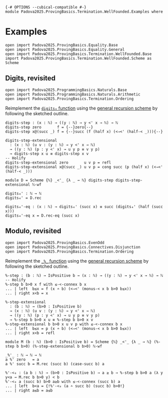 ```
{-# OPTIONS --cubical-compatible #-}
module Padova2025.ProvingBasics.Termination.WellFounded.Examples where
```

# Examples

```
open import Padova2025.ProvingBasics.Equality.Base
open import Padova2025.ProvingBasics.Equality.General
open import Padova2025.ProvingBasics.Termination.WellFounded.Base
import Padova2025.ProvingBasics.Termination.WellFounded.Scheme as Scheme
```

## Digits, revisited

```
open import Padova2025.ProgrammingBasics.Naturals.Base
open import Padova2025.ProgrammingBasics.Naturals.Arithmetic
open import Padova2025.ProvingBasics.Termination.Ordering
```

Reimplement the [`digits₄` function](Padova2025.ProvingBasics.Termination.WellFounded.Base.html#digits₄)
using the [general recursion scheme](Padova2025.ProvingBasics.Termination.WellFounded.Scheme.html) by following the sketched outline.

```
digits-step : (x : ℕ) → ((y : ℕ) → y <' x → ℕ) → ℕ
digits-step zero       f = {--}zero{--}
digits-step x@(succ _) f = {--}succ (f (half x) (<⇒<' (half-< _))){--}
```

```
digits-step-extensional
  : (x : ℕ) (u v : (y : ℕ) → y <' x → ℕ)
  → ((y : ℕ) (p : y <' x) → u y p ≡ v y p)
  → digits-step x u ≡ digits-step x v
-- Holify
digits-step-extensional zero       u v p = refl
digits-step-extensional x@(succ _) u v p = cong succ (p (half x) (<⇒<' (half-< _)))
```

```
module D = Scheme {ℕ} _<'_ {λ _ → ℕ} digits-step digits-step-extensional ℕ-wf
```

```
digits₄' : ℕ → ℕ
digits₄' = D.rec
```

```
digits₄'-eq : (x : ℕ) → digits₄' (succ x) ≡ succ (digits₄' (half (succ x)))
digits₄'-eq x = D.rec-eq (succ x)
```


## Modulo, revisited

```
open import Padova2025.ProvingBasics.EvenOdd
open import Padova2025.ProvingBasics.Connectives.Disjunction
open import Padova2025.ProvingBasics.Termination.Ordering
```

Reimplement the [`_%_` function](Padova2025.ProvingBasics.Termination.Gas.html#_%_)
using the [general recursion scheme](Padova2025.ProvingBasics.Termination.WellFounded.Scheme.html) by following the sketched outline.

```
%-step : (b : ℕ) → IsPositive b → (x : ℕ) → ((y : ℕ) → y <' x → ℕ) → ℕ
-- Holify
%-step b b>0 x f with ≤-<-connex b x
... | left  b≤x = f (x ∸ b) (<⇒<' (monus-< x b b>0 b≤x))
... | right x<b = x
```

```
%-step-extensional
  : (b : ℕ) → (b>0 : IsPositive b)
  → (x : ℕ) (u v : (y : ℕ) → y <' x → ℕ)
  → ((y : ℕ) (p : y <' x) → u y p ≡ v y p)
  → %-step b b>0 x u ≡ %-step b b>0 x v
%-step-extensional b b>0 x u v p with ≤-<-connex b x
... | left  b≤x = p (x ∸ b) (<⇒<' (monus-< x b b>0 b≤x))
... | right x<b = refl
```

```
module M (b : ℕ) (b>0 : IsPositive b) = Scheme {ℕ} _<'_ {λ _ → ℕ} (%-step b b>0) (%-step-extensional b b>0) ℕ-wf
```

```
_%'_ : ℕ → ℕ → ℕ
a %' zero   = a
a %' succ b = M.rec (succ b) (case-succ b) a
```

```code
%'-<₀ : (a b : ℕ) → (b>0 : IsPositive b) → a ≥ b → %-step b b>0 a (λ y y<a → M.rec b b>0 y) < b
%'-<₀ a (succ b) b>0 a≥b with ≤-<-connex (succ b) a
... | left  b<a = {!%'-<₀ (a ∸ succ b) (succ b) b>0!}
... | right a≤b = a≤b
```
